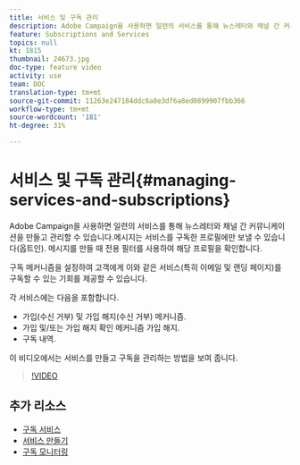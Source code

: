 ```yaml
---
title: 서비스 및 구독 관리
description: Adobe Campaign을 사용하면 일련의 서비스를 통해 뉴스레터와 채널 간 커뮤니케이션을 만들고 관리할 수 있습니다. 이 비디오에서는 Adobe Campaign Standard(ACS)에서 서비스를 만들고 가입을 관리하는 방법을 보여 줍니다.
feature: Subscriptions and Services
topics: null
kt: 1815
thumbnail: 24673.jpg
doc-type: feature video
activity: use
team: DOC
translation-type: tm+mt
source-git-commit: 11263e247184ddc6a8e3df6a8ed0899907fbb366
workflow-type: tm+mt
source-wordcount: '181'
ht-degree: 31%

---
```



# 서비스 및 구독 관리{#managing-services-and-subscriptions}

Adobe Campaign을 사용하면 일련의 서비스를 통해 뉴스레터와 채널 간 커뮤니케이션을 만들고 관리할 수 있습니다.메시지는 서비스를 구독한 프로필에만 보낼 수 있습니다(옵트인). 메시지를 만들 때 전용 필터를 사용하여 해당 프로필을 확인합니다.

구독 메커니즘을 설정하여 고객에게 이와 같은 서비스(특히 이메일 및 랜딩 페이지)를 구독할 수 있는 기회를 제공할 수 있습니다.

각 서비스에는 다음을 포함합니다.

* 가입(수신 거부) 및 가입 해지(수신 거부) 메커니즘.
* 가입 및/또는 가입 해지 확인 메커니즘 가입 해지.
* 구독 내역.

이 비디오에서는 서비스를 만들고 구독을 관리하는 방법을 보여 줍니다.

>[!VIDEO](https://video.tv.adobe.com/v/24673?quality=12)

## 추가 리소스

* [구독 서비스](https://docs.adobe.com/content/help/en/campaign-standard/using/managing-processes-and-data/data-management-activities/subscription-services.html)
* [서비스 만들기](https://docs.adobe.com/content/help/en/campaign-standard/using/profiles-and-audiences/managing-subscriptions/creating-a-service.html)
* [구독 모니터링](https://docs.adobe.com/content/help/en/campaign-standard/using/profiles-and-audiences/managing-subscriptions/monitoring-subscriptions.html)
